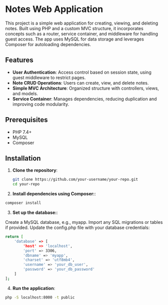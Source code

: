 # Notes Web Application

This project is a simple web application for creating, viewing, and deleting notes. Built using PHP and a custom MVC structure, it incorporates concepts such as a router, service container, and middleware for handling guest access. The app uses MySQL for data storage and leverages Composer for autoloading dependencies.

## Features
- **User Authentication**: Access control based on session state, using guest middleware to restrict pages.
- **Note CRUD Operations**: Users can create, view, and delete notes.
- **Simple MVC Architecture**: Organized structure with controllers, views, and models.
- **Service Container**: Manages dependencies, reducing duplication and improving code modularity.

## Prerequisites
- PHP 7.4+
- MySQL
- Composer

## Installation

1. **Clone the repository**:
   ```bash
   git clone https://github.com/your-username/your-repo.git
   cd your-repo
   ```

2. **Install dependencies using Composer:**:
```bash
composer install
 ```


3. **Set up the database:**:

Create a MySQL database, e.g., myapp.
Import any SQL migrations or tables if provided.
Update the config.php file with your database credentials:
```bash
return [
    'database' => [
        'host' => 'localhost',
        'port' => 3306,
        'dbname' => 'myapp',
        'charset' => 'utf8mb4',
        'username' => 'your_db_user',
        'password' => 'your_db_password'
    ]
];
```
4. **Run the application**:
```bash
php -S localhost:8000 -t public
 ```



   
